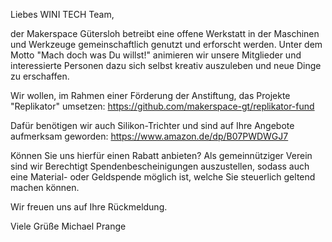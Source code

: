 Liebes WINI TECH Team,

der Makerspace Gütersloh betreibt eine offene Werkstatt in der Maschinen und Werkzeuge gemeinschaftlich genutzt und erforscht werden.
Unter dem Motto "Mach doch was Du willst!" animieren wir unsere Mitglieder und interessierte Personen dazu sich selbst kreativ auszuleben und neue Dinge zu erschaffen.

Wir wollen, im Rahmen einer Förderung der Anstiftung, das Projekte "Replikator" umsetzen:
https://github.com/makerspace-gt/replikator-fund

Dafür benötigen wir auch Silikon-Trichter und sind auf Ihre Angebote aufmerksam geworden:
https://www.amazon.de/dp/B07PWDWGJ7

Können Sie uns hierfür einen Rabatt anbieten?
Als gemeinnütziger Verein sind wir Berechtigt Spendenbescheinigungen auszustellen, sodass auch eine Material- oder Geldspende möglich ist, welche Sie steuerlich geltend machen können.

Wir freuen uns auf Ihre Rückmeldung.

Viele Grüße
Michael Prange